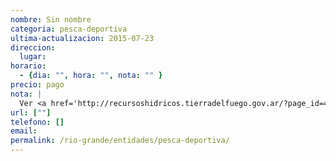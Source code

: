 ```yaml
---
nombre: Sin nombre
categoria: pesca-deportiva
ultima-actualizacion: 2015-07-23
direccion: 
  lugar: 
horario: 
  - {dia: "", hora: "", nota: "" }
precio: pago
nota: | 
  Ver <a href='http://recursoshidricos.tierradelfuego.gov.ar/?page_id=431'>http://recursoshidricos.tierradelfuego.gov.ar/?page_id=431</a>
url: [""]
telefono: []
email: 
permalink: /rio-grande/entidades/pesca-deportiva/
---
```


